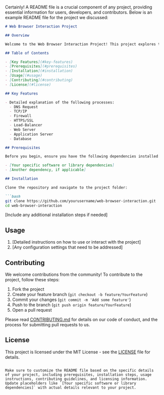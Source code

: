 Certainly! A README file is a crucial component of any project, providing essential information for users, developers, and contributors. Below is an example README file for the project we discussed:

```markdown
# Web Browser Interaction Project

## Overview

Welcome to the Web Browser Interaction Project! This project explores the intricate process that takes place when a user types a URL into their browser and hits Enter. From DNS requests to database queries, this project aims to demystify the journey of a click and help you understand the underlying technologies involved.

## Table of Contents

- [Key Features](#key-features)
- [Prerequisites](#prerequisites)
- [Installation](#installation)
- [Usage](#usage)
- [Contributing](#contributing)
- [License](#license)

## Key Features

- Detailed explanation of the following processes:
  - DNS Request
  - TCP/IP
  - Firewall
  - HTTPS/SSL
  - Load-Balancer
  - Web Server
  - Application Server
  - Database

## Prerequisites

Before you begin, ensure you have the following dependencies installed:

- [Your specific software or library dependencies]
- [Another dependency, if applicable]

## Installation

Clone the repository and navigate to the project folder:

```bash
git clone https://github.com/yourusername/web-browser-interaction.git
cd web-browser-interaction
```

[Include any additional installation steps if needed]

## Usage

1. [Detailed instructions on how to use or interact with the project]
2. [Any configuration settings that need to be addressed]

## Contributing

We welcome contributions from the community! To contribute to the project, follow these steps:

1. Fork the project
2. Create your feature branch (`git checkout -b feature/YourFeature`)
3. Commit your changes (`git commit -m 'Add some feature'`)
4. Push to the branch (`git push origin feature/YourFeature`)
5. Open a pull request

Please read [CONTRIBUTING.md](CONTRIBUTING.md) for details on our code of conduct, and the process for submitting pull requests to us.

## License

This project is licensed under the MIT License - see the [LICENSE](LICENSE) file for details.

```

Make sure to customize the README file based on the specific details of your project, including prerequisites, installation steps, usage instructions, contributing guidelines, and licensing information. Update placeholders like `[Your specific software or library dependencies]` with actual details relevant to your project.
